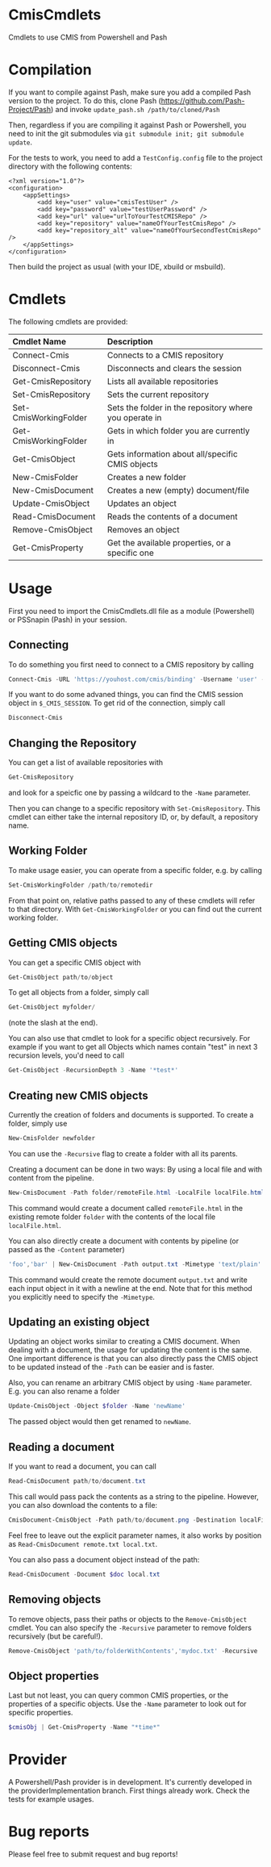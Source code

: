 CmisCmdlets
===========
Cmdlets to use CMIS from Powershell and Pash


# Compilation

If you want to compile against Pash, make sure you add a compiled Pash version
to the project. To do this, clone Pash (https://github.com/Pash-Project/Pash)
and invoke `update_pash.sh /path/to/cloned/Pash`

Then, regardless if you are compiling it against Pash or Powershell, you need
to init the git submodules via `git submodule init; git submodule update`.

For the tests to work, you need to add a `TestConfig.config` file to the project
directory with the following contents:
```
<?xml version="1.0"?>
<configuration>
    <appSettings>
	    <add key="user" value="cmisTestUser" />
	    <add key="password" value="testUserPassword" />
	    <add key="url" value="urlToYourTestCMISRepo" />
	    <add key="repository" value="nameOfYourTestCmisRepo" />
	    <add key="repository_alt" value="nameOfYourSecondTestCmisRepo" />
	</appSettings>
</configuration>
```

Then build the project as usual (with your IDE, xbuild or msbuild).



# Cmdlets

The following cmdlets are provided:

| **Cmdlet Name**       | **Description**                                           |
|:----------------------|:----------------------------------------------------------|
| Connect-Cmis          | Connects to a CMIS repository                             |
| Disconnect-Cmis       | Disconnects and clears the session                        |
| Get-CmisRepository    | Lists all available repositories                          |
| Set-CmisRepository    | Sets the current repository                               |
| Set-CmisWorkingFolder | Sets the folder in the repository where you operate in    |
| Get-CmisWorkingFolder | Gets in which folder you are currently in                 |
| Get-CmisObject        | Gets information about all/specific CMIS objects          |
| New-CmisFolder        | Creates a new folder                                      |
| New-CmisDocument      | Creates a new (empty) document/file                       |
| Update-CmisObject     | Updates an object											|
| Read-CmisDocument     | Reads the contents of a document                          |
| Remove-CmisObject     | Removes an object                                         |
| Get-CmisProperty      | Get the available properties, or a specific one           |



# Usage

First you need to import the CmisCmdlets.dll file as a module (Powershell) or PSSnapin (Pash) in your session.


## Connecting
To do something you first need to connect to a CMIS repository by calling
```PowerShell
Connect-Cmis -URL 'https://youhost.com/cmis/binding' -Username 'user' -Password 'pw' -Repository 'repo'
```
If you want to do some advaned things, you can find the CMIS session object in `$_CMIS_SESSION`.
To get rid of the connection, simply call
```PowerShell
Disconnect-Cmis
```


## Changing the Repository
You can get a list of available repositories with
```PowerShell
Get-CmisRepository
```
and look for a speicfic one by passing a wildcard to the `-Name` parameter.

Then you can change to a specific repository with `Set-CmisRepository`. This cmdlet can either take the internal
repository ID, or, by default, a repository name.

## Working Folder
To make usage easier, you can operate from a specific folder, e.g. by calling
```PowerShell
Set-CmisWorkingFolder /path/to/remotedir
```
From that point on, relative paths passed to any of these cmdlets will refer to that directory.
With `Get-CmisWorkingFolder` or you can find out the current working folder.


## Getting CMIS objects
You can get a specific CMIS object with
```PowerShell
Get-CmisObject path/to/object
```

To get all objects from a folder, simply call 
```PowerShell
Get-CmisObject myfolder/
```
(note the slash at the end).

You can also use that cmdlet to look for a specific object recursively. For example if you want to get
all Objects which names contain "test" in next 3 recursion levels, you'd need to call
```PowerShell
Get-CmisObject -RecursionDepth 3 -Name '*test*'
```


## Creating new CMIS objects
Currently the creation of folders and documents is supported. To create a folder, simply use
```PowerShell
New-CmisFolder newfolder
```
You can use the `-Recursive` flag to create a folder with all its parents.

Creating a document can be done in two ways: By using a local file and with content from the pipeline.
```PowerShell
New-CmisDocument -Path folder/remoteFile.html -LocalFile localFile.html
```
This command would create a document called `remoteFile.html` in the existing remote folder `folder` with the
contents of the local file `localFile.html`.

You can also directly create a document with contents by pipeline (or passed as the `-Content` parameter)
```PowerShell
'foo','bar' | New-CmisDocument -Path output.txt -Mimetype 'text/plain'
```
This command would create the remote document `output.txt` and write each input object in it with a newline at the end.
Note that for this method you explicitly need to specify the `-Mimetype`.


## Updating an existing object
Updating an object works similar to creating a CMIS document. When dealing with a document, the usage for updating the
content is the same. One important difference is that you can also directly pass the CMIS object to be updated
instead of the `-Path` can be easier and is faster.

Also, you can rename an arbitrary CMIS object by using `-Name` parameter. E.g. you can also rename a folder
```PowerShell
Update-CmisObject -Object $folder -Name 'newName'
```
The passed object would then get renamed to `newName`.


## Reading a document
If you want to read a document, you can call
```PowerShell
Read-CmisDocument path/to/document.txt
```
This call would pass pack the contents as a string to the pipeline. However, you can also download the contents to
a file:
```PowerShell
CmisDocument-CmisObject -Path path/to/document.png -Destination localFile.png
```
Feel free to leave out the explicit parameter names, it also works by position as
`Read-CmisDocument remote.txt local.txt`.

You can also pass a document object instead of the path:
```PowerShell
Read-CmisDocument -Document $doc local.txt
```

## Removing objects
To remove objects, pass their paths or objects to the `Remove-CmisObject` cmdlet. You can also specify the
`-Recursive` parameter to remove folders recursively (but be careful!).
```PowerShell
Remove-CmisObject 'path/to/folderWithContents','mydoc.txt' -Recursive
```

## Object properties
Last but not least, you can query common CMIS properties, or the properties of a specific objects. Use the
`-Name` parameter to look out for specific properties.
```PowerShell
$cmisObj | Get-CmisProperty -Name "*time*"
```


# Provider
A Powershell/Pash provider is in development. It's currently developed in the providerImplementation branch.
First things already work. Check the tests for example usages.

# Bug reports
Please feel free to submit request and bug reports!
